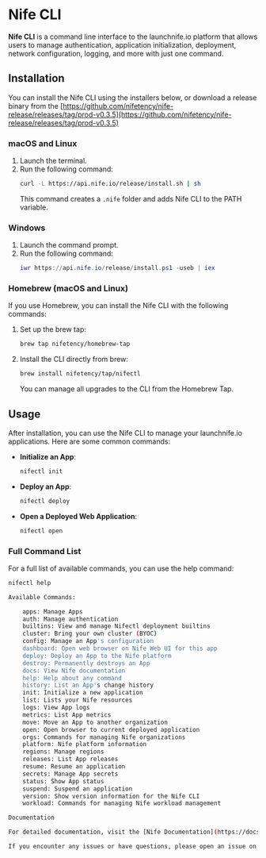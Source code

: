 # Nife CLI

**Nife CLI** is a command line interface to the launchnife.io platform that allows users to manage authentication, application initialization, deployment, network configuration, logging, and more with just one command.

## Installation

You can install the Nife CLI using the installers below, or download a release binary from the [https://github.com/nifetency/nife-release/releases/tag/prod-v0.3.5](https://github.com/nifetency/nife-release/releases/tag/prod-v0.3.5)

### macOS and Linux

1. Launch the terminal.
2. Run the following command:
    ```sh
    curl -L https://api.nife.io/release/install.sh | sh
    ```
    This command creates a `.nife` folder and adds Nife CLI to the PATH variable.

### Windows

1. Launch the command prompt.
2. Run the following command:
    ```powershell
    iwr https://api.nife.io/release/install.ps1 -useb | iex
    ```

### Homebrew (macOS and Linux)

If you use Homebrew, you can install the Nife CLI with the following commands:

1. Set up the brew tap:
    ```sh
    brew tap nifetency/homebrew-tap
    ```
2. Install the CLI directly from brew:
    ```sh
    brew install nifetency/tap/nifectl
    ```
    You can manage all upgrades to the CLI from the Homebrew Tap.

## Usage

After installation, you can use the Nife CLI to manage your launchnife.io applications. Here are some common commands:

- **Initialize an App**:
    ```sh
    nifectl init
    ```
- **Deploy an App**:
    ```sh
    nifectl deploy
    ```
- **Open a Deployed Web Application**:
    ```sh
    nifectl open
    ````

### Full Command List

For a full list of available commands, you can use the help command:
```sh
nifectl help

Available Commands:

    apps: Manage Apps
    auth: Manage authentication
    builtins: View and manage Nifectl deployment builtins
    cluster: Bring your own cluster (BYOC)
    config: Manage an App's configuration
    dashboard: Open web browser on Nife Web UI for this app
    deploy: Deploy an App to the Nife platform
    destroy: Permanently destroys an App
    docs: View Nife documentation
    help: Help about any command
    history: List an App's change history
    init: Initialize a new application
    list: Lists your Nife resources
    logs: View App logs
    metrics: List App metrics
    move: Move an App to another organization
    open: Open browser to current deployed application
    orgs: Commands for managing Nife organizations
    platform: Nife platform information
    regions: Manage regions
    releases: List App releases
    resume: Resume an application
    secrets: Manage App secrets
    status: Show App status
    suspend: Suspend an application
    version: Show version information for the Nife CLI
    workload: Commands for managing Nife workload management

Documentation

For detailed documentation, visit the [Nife Documentation](https://docs.nife.io/docs/CLI/help) .

If you encounter any issues or have questions, please open an issue on the GitHub issues page or contact our support team at hello@nife.io.
